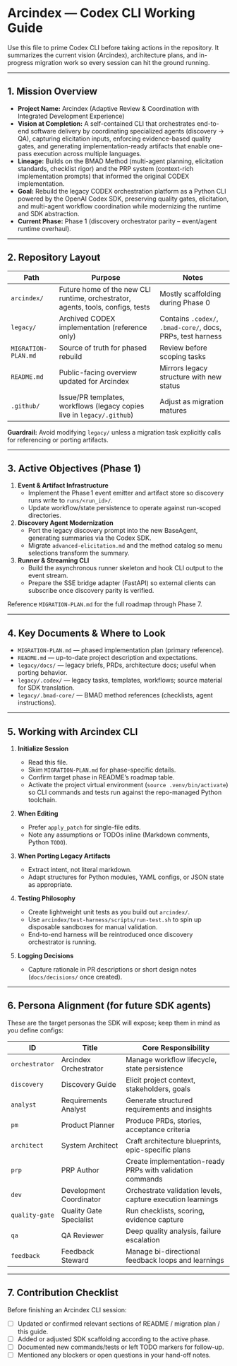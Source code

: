 # Arcindex — Codex CLI Working Guide

Use this file to prime Codex CLI before taking actions in the repository. It summarizes the current vision (Arcindex), architecture plans, and in-progress migration work so every session can hit the ground running.

---

## 1. Mission Overview

- **Project Name:** Arcindex (Adaptive Review & Coordination with Integrated Development Experience)
- **Vision at Completion:** A self-contained CLI that orchestrates end-to-end software delivery by coordinating specialized agents (discovery → QA), capturing elicitation inputs, enforcing evidence-based quality gates, and generating implementation-ready artifacts that enable one-pass execution across multiple languages.
- **Lineage:** Builds on the BMAD Method (multi-agent planning, elicitation standards, checklist rigor) and the PRP system (context-rich implementation prompts) that informed the original CODEX implementation.
- **Goal:** Rebuild the legacy CODEX orchestration platform as a Python CLI powered by the OpenAI Codex SDK, preserving quality gates, elicitation, and multi-agent workflow coordination while modernizing the runtime and SDK abstraction.
- **Current Phase:** Phase 1 (discovery orchestrator parity – event/agent runtime overhaul).

---

## 2. Repository Layout

| Path | Purpose | Notes |
|------|---------|-------|
| `arcindex/` | Future home of the new CLI runtime, orchestrator, agents, tools, configs, tests | Mostly scaffolding during Phase 0 |
| `legacy/` | Archived CODEX implementation (reference only) | Contains `.codex/`, `.bmad-core/`, docs, PRPs, test harness |
| `MIGRATION-PLAN.md` | Source of truth for phased rebuild | Review before scoping tasks |
| `README.md` | Public-facing overview updated for Arcindex | Mirrors legacy structure with new status |
| `.github/` | Issue/PR templates, workflows (legacy copies live in `legacy/.github`) | Adjust as migration matures |

**Guardrail:** Avoid modifying `legacy/` unless a migration task explicitly calls for referencing or porting artifacts.

---

## 3. Active Objectives (Phase 1)

1. **Event & Artifact Infrastructure**
   - Implement the Phase 1 event emitter and artifact store so discovery runs write to `runs/<run_id>/`.
   - Update workflow/state persistence to operate against run-scoped directories.
2. **Discovery Agent Modernization**
   - Port the legacy discovery prompt into the new BaseAgent, generating summaries via the Codex SDK.
   - Migrate `advanced-elicitation.md` and the method catalog so menu selections transform the summary.
3. **Runner & Streaming CLI**
   - Build the asynchronous runner skeleton and hook CLI output to the event stream.
   - Prepare the SSE bridge adapter (FastAPI) so external clients can subscribe once discovery parity is verified.

Reference `MIGRATION-PLAN.md` for the full roadmap through Phase 7.

---

## 4. Key Documents & Where to Look

- `MIGRATION-PLAN.md` — phased implementation plan (primary reference).
- `README.md` — up-to-date project description and expectations.
- `legacy/docs/` — legacy briefs, PRDs, architecture docs; useful when porting behavior.
- `legacy/.codex/` — legacy tasks, templates, workflows; source material for SDK translation.
- `legacy/.bmad-core/` — BMAD method references (checklists, agent instructions).

---

## 5. Working with Arcindex CLI

1. **Initialize Session**
   - Read this file.
   - Skim `MIGRATION-PLAN.md` for phase-specific details.
   - Confirm target phase in README’s roadmap table.
   - Activate the project virtual environment (`source .venv/bin/activate`) so CLI commands and tests run against the repo-managed Python toolchain.

2. **When Editing**
   - Prefer `apply_patch` for single-file edits.
   - Note any assumptions or TODOs inline (Markdown comments, Python `TODO`).

3. **When Porting Legacy Artifacts**
   - Extract intent, not literal markdown.
   - Adapt structures for Python modules, YAML configs, or JSON state as appropriate.

4. **Testing Philosophy**
   - Create lightweight unit tests as you build out `arcindex/`.
   - Use `arcindex/test-harness/scripts/run-test.sh` to spin up disposable sandboxes for manual validation.
   - End-to-end harness will be reintroduced once discovery orchestrator is running.

5. **Logging Decisions**
   - Capture rationale in PR descriptions or short design notes (`docs/decisions/` once created).

---

## 6. Persona Alignment (for future SDK agents)

These are the target personas the SDK will expose; keep them in mind as you define configs:

| ID | Title | Core Responsibility |
|----|-------|---------------------|
| `orchestrator` | Arcindex Orchestrator | Manage workflow lifecycle, state persistence |
| `discovery` | Discovery Guide | Elicit project context, stakeholders, goals |
| `analyst` | Requirements Analyst | Generate structured requirements and insights |
| `pm` | Product Planner | Produce PRDs, stories, acceptance criteria |
| `architect` | System Architect | Craft architecture blueprints, epic-specific plans |
| `prp` | PRP Author | Create implementation-ready PRPs with validation commands |
| `dev` | Development Coordinator | Orchestrate validation levels, capture execution learnings |
| `quality-gate` | Quality Gate Specialist | Run checklists, scoring, evidence capture |
| `qa` | QA Reviewer | Deep quality analysis, failure escalation |
| `feedback` | Feedback Steward | Manage bi-directional feedback loops and learnings |

---

## 7. Contribution Checklist

Before finishing an Arcindex CLI session:

- [ ] Updated or confirmed relevant sections of README / migration plan / this guide.
- [ ] Added or adjusted SDK scaffolding according to the active phase.
- [ ] Documented new commands/tests or left TODO markers for follow-up.
- [ ] Mentioned any blockers or open questions in your hand-off notes.
